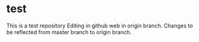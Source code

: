 # test
This is a test repository
Editing in github web in origin branch.
Changes to be reflected from master branch to origin branch. 
